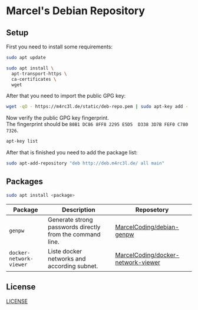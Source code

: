 # Marcel's Debian Repository

## Setup

First you need to install some requirements:
```bash
sudo apt update

sudo apt install \
  apt-transport-https \
  ca-certificates \
  wget
```

After that you need to import the public GPG key:
```bash
wget -qO - https://m4rc3l.de/static/deb-repo.pem | sudo apt-key add -
```

Now verify the public GPG key fingerprint.
<br>
The fingerprint should be `B0B1 DC86 8FF8 2295 E5D5  D338 3D7B FEF0 C780 7326`.
```bash
apt-key list
```

After that is finished you need to add the package list:
```bash
sudo apt-add-repository "deb http://deb.m4rc3l.de/ all main"
```

## Packages

```bash
sudo apt install <package>
```

| Package | Description | Reposetory |
|---------|-------------|------------|
| `genpw` | Generate strong passwords directly from the command line. | [MarcelCoding/debian-genpw](https://github.com/MarcelCoding/debian-genpw) |
| `docker-network-viewer` | Liste docker networks and according subnet. | [MarcelCoding/docker-network-viewer](https://github.com/MarcelCoding/docker-network-viewer) |

## License

[LICENSE](LICENSE)